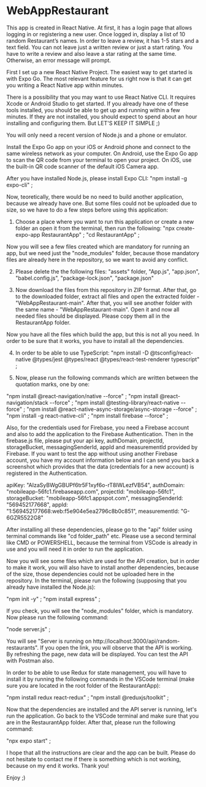 # WebAppRestaurant
This app is created in React Native. At first, it has a login page that allows logging in or registering a new user. Once logged in, display a list of 10 random Restaurant’s names. In order to leave a review, it has 1-5 stars and a text field. You can not leave just a written review or just a start rating. You have to write a review and also leave a star rating at the same time. Otherwise, an error message will prompt.

First I set up a new React Native Project.
The easiest way to get started is with Expo Go.
The most relevant feature for us right now is that it can get you writing a React Native app within minutes.

There is a possibility that you may want to use React Native CLI. It requires Xcode or Android Studio to get started. If you already have one of these tools installed, you should be able to get up and running within a few minutes. If they are not installed, you should expect to spend about an hour installing and configuring them. But LET'S KEEP IT SIMPLE ;)

You will only need a recent version of Node.js and a phone or emulator.

Install the Expo Go app on your iOS or Android phone and connect to the same wireless network as your computer. On Android, use the Expo Go app to scan the QR code from your terminal to open your project. On iOS, use the built-in QR code scanner of the default iOS Camera app.

After you have installed Node.js, please install Expo CLI:
"npm install -g expo-cli" ; 

Now, teoretically, there would be no need to build another application, because we already have one. But some files could not be uploaded due to size, so we have to do a few steps before using this application:

1. Choose a place where you want to run this application or create a new folder an open it from the terminal, then run the following:
"npx create-expo-app RestaurantApp" ; 
"cd RestaurantApp" ; 

Now you will see a few files created which are mandatory for running an app, but we need just the "node_modules" folder, because those mandatory files are already here in the repository, so we want to avoid any conflict.

2. Please delete the the following files: "assets" folder, "App.js", "app.json", "babel.config.js", "package-lock.json", "package.json" 

3. Now download the files from this repository in ZIP format. After that, go to the downloaded folder, extract all files and open the extracted folder - "WebAppRestaurant-main". After that, you will see another folder with the same name - "WebAppRestaurant-main". Open it and now all needed files should be displayed. Please copy them all in the RestaurantApp folder. 

Now you have all the files which build the app, but this is not all you need. 
In order to be sure that it works, you have to install all the dependencies.

4. In order to be able to use TypeScript:
"npm install -D @tsconfig/react-native @types/jest @types/react @types/react-test-renderer typescript" ; 

5. Now, please run the following commands which are written between the quotation marks, one by one:

"npm install @react-navigation/native --force" ; 
"npm install @react-navigation/stack --force" ; 
"npm install @testing-library/react-native --force" ; 
"npm install @react-native-async-storage/async-storage --force" ; 
"npm install -g react-native-cli" ; 
"npm install firebase --force" ; 

Also, for the credentials used for Firebase, you need a Firebase account and also to add the application to the Firebase Authentication. Then in the firebase.js file, please put your api key, authDomain, projectId, storageBucket, messagingSenderId, appId and measurementId provided by Firebase. If you want to test the app without using another Firebase account, you have my account information below and I can send you back a screenshot which provides that the data (credentials for a new account) is registered in the Authentication.

  apiKey: "AIzaSyBWgGBUPf6tr5F1xyf6o-rT8lWLezfVB54",
  authDomain: "mobileapp-56fc1.firebaseapp.com",
  projectId: "mobileapp-56fc1",
  storageBucket: "mobileapp-56fc1.appspot.com",
  messagingSenderId: "569452177668",
  appId: "1:569452177668:web:f5e904e5ea2796c8b0c851",
  measurementId: "G-6GZR5522G8"

After installing all these dependencies, please go to the "api" folder using terminal commands like "cd folder_path" etc.
Please use a second terminal like CMD or POWERSHELL, because the terminal from VSCode is already in use and you will need it in order to run the application.

Now you will see some files which are used for the API creation, but in order to make it work, you will also have to install another dependencies, because of the size, those dependencies could not be uploaded here in the repository.
In the terminal, please run the following (supposing that you already have installed the Node.js):

"npm init -y" ; 
"npm install express" ; 

If you check, you will see the "node_modules" folder, which is mandatory. Now please run the following command:

"node server.js" ; 

You will see "Server is running on http://localhost:3000/api/random-restaurants". If you open the link, you will observe that the API is working. By refreshing the page, new data will be displayed. You can test the API with Postman also.

In order to be able to use Redux for state management, you will have to install it by running the following commands in the VSCode terminal (make sure you are located in the root folder of the RestaurantApp):

"npm install redux react-redux" ; 
"npm install @reduxjs/toolkit" ; 


Now that the dependencies are installed and the API server is running, let's run the application. Go back to the VSCode terminal and make sure that you are in the RestaurantApp folder. After that, please run the following command:

"npx expo start" ; 


I hope that all the instructions are clear and the app can be built. Please do not hesitate to contact me if there is something which is not working, because on my end it works. Thank you!

Enjoy ;)







